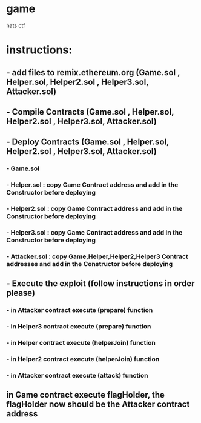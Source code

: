# game
hats ctf


# instructions:

## - add files to remix.ethereum.org (Game.sol , Helper.sol, Helper2.sol , Helper3.sol, Attacker.sol)
## - Compile Contracts (Game.sol , Helper.sol, Helper2.sol , Helper3.sol, Attacker.sol)
## - Deploy Contracts (Game.sol , Helper.sol, Helper2.sol , Helper3.sol, Attacker.sol)
### - Game.sol 
### - Helper.sol : copy Game Contract address and add in the Constructor before deploying
### - Helper2.sol : copy Game Contract address and add in the Constructor before deploying
### - Helper3.sol : copy Game Contract address and add in the Constructor before deploying
### - Attacker.sol : copy Game,Helper,Helper2,Helper3 Contract addresses and add in the Constructor before deploying

## - Execute the exploit (follow instructions in order please)
### - in Attacker contract execute (prepare) function
### - in Helper3 contract execute (prepare) function
### - in Helper contract execute (helperJoin) function
### - in Helper2 contract execute (helperJoin) function
### - in Attacker contract execute (attack) function

## in Game contract execute flagHolder, the flagHolder now should be the Attacker contract address 

